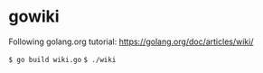 # gowiki
Following golang.org tutorial: https://golang.org/doc/articles/wiki/

`$ go build wiki.go`
`$ ./wiki`